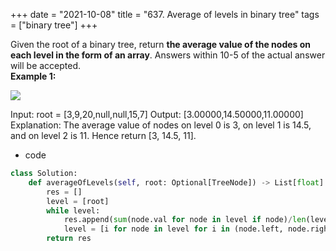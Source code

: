+++ 
date = "2021-10-08"
title = "637. Average of levels in binary tree"
tags = ["binary tree"]
+++


Given the root of a binary tree, return __the average value of the nodes on each level in the form of an array__. Answers within 10-5 of the actual answer will be accepted.   
**Example 1:**   

![](https://assets.leetcode.com/uploads/2021/03/09/avg1-tree.jpg)

Input: root = [3,9,20,null,null,15,7] Output: [3.00000,14.50000,11.00000] Explanation: The average value of nodes on level 0 is 3, on level 1 is 14.5, and on level 2 is 11. Hence return [3, 14.5, 11].
- code
```py
class Solution:
    def averageOfLevels(self, root: Optional[TreeNode]) -> List[float]:
        res = []
        level = [root]
        while level:
            res.append(sum(node.val for node in level if node)/len(level))
            level = [i for node in level for i in (node.left, node.right) if i]
        return res

```
